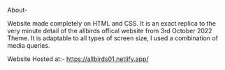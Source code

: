 About- 

Website made completely on HTML and CSS.
It is an exact replica to the very minute detail of the allbirds offical website from 3rd October 2022 Theme.
It is adaptable to all types of screen size, I used a combination of media queries.


Website Hosted at:- https://allbirds01.netlify.app/
